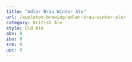 ```yaml
---
title: "Adler Bräu Winter Ale"
url: /appleton-brewing/adler-brau-winter-ale/
category: British Ale
style: Old Ale
abv: 0
ibu: 0
srm: 0
upc: 0
---
```


